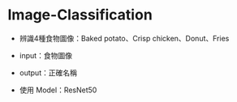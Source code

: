 # Image-Classification
- 辨識4種食物圖像：Baked potato、Crisp chicken、Donut、Fries

- input：食物圖像

- output：正確名稱

- 使用 Model：ResNet50
